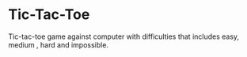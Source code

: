 # Tic-Tac-Toe
Tic-tac-toe game against computer with difficulties that includes easy, medium , hard and impossible.

